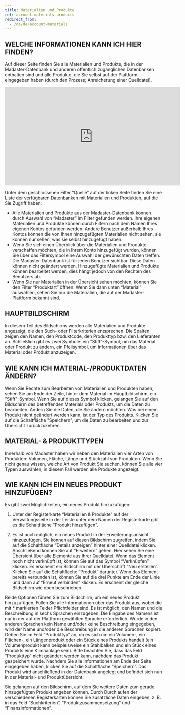 ```yaml
---
title: Materialien und Produkte
ref: account-materials-products
redirect_from:
  - /de/de/account-materials
---
```


## WELCHE INFORMATIONEN KANN ICH HIER FINDEN?
Auf dieser Seite finden Sie alle Materialien und Produkte, die in der Madaster-Datenbank und anderen öffentlich zugänglichen Datenbanken enthalten sind und alle Produkte, die Sie selbst auf der Plattform eingegeben haben (durch den Prozess; Anreicherung einer Quelldatei). 

<iframe width="560" height="315" src="https://www.youtube.com/embed/KylieVoDaZE" title="YouTube video player" frameborder="0" allow="accelerometer; autoplay; clipboard-write; encrypted-media; gyroscope; picture-in-picture" allowfullscreen></iframe>

Unter dem geschlossenen Filter “Quelle” auf der linken Seite finden Sie eine Liste der verfügbaren Datenbanken mit Materialien und Produkten, auf die Sie Zugriff haben:

- Alle Materialien und Produkte aus der Madaster-Datenbank können durch Auswahl von “Madaster” im Filter gefunden werden. Ihre eigenen Materialien und Produkte können durch Filtern nach dem Namen Ihres eigenen Kontos gefunden werden. Andere Benutzer außerhalb Ihres Kontos können die von Ihnen hinzugefügten Materialien nicht sehen, sie können nur sehen, was sie selbst hinzugefügt haben. 
- Wenn Sie sich einen Überblick über die Materialien und Produkte verschaffen möchten, die in Ihrem Konto hinzugefügt wurden, können Sie über das Filtersymbol eine Auswahl der gewünschten Daten treffen. Die Madaster-Datenbank ist für jeden Benutzer sichtbar. Diese Daten können nicht geändert werden. Hinzugefügte Materialien und Produkte können bearbeitet werden, dies hängt jedoch von den Rechten des Benutzers ab.
- Wenn Sie nur Materialien in der Übersicht sehen möchten, können Sie den Filter “Produktart” öffnen. Wenn Sie dann unten “Material” auswählen, sehen Sie nur die Materialien, die auf der Madaster-Plattform bekannt sind. 

## HAUPTBILDSCHIRM
In diesem Teil des Bildschirms werden alle Materialien und Produkte angezeigt, die den Such- oder Filterkriterien entsprechen. Die Spalten zeigen den Namen, den Produktcode, den Produkttyp bzw. den Lieferanten an. Schließlich gibt es zwei Symbole: ein "Stift"-Symbol, um das Material oder Produkt zu ändern, ein Pfeilsymbol, um Informationen über das Material oder Produkt anzuzeigen.

## WIE KANN ICH MATERIAL-/PRODUKTDATEN ÄNDERN? 
Wenn Sie Rechte zum Bearbeiten von Materialien und Produkten haben, sehen Sie am Ende der Zeile, hinter dem Material im Hauptbildschirm, ein "Stift"-Symbol. Wenn Sie auf dieses Symbol klicken, gelangen Sie auf den Bildschirm des betreffenden Materials oder Produkts, um die Daten zu bearbeiten. Ändern Sie die Daten, die Sie ändern möchten. Was bei einem Produkt nicht geändert werden kann, ist der Typ des Produkts. Klicken Sie auf die Schaltfläche "Speichern", um die Daten zu bearbeiten und zur Übersicht zurückzukehren.

## MATERIAL- & PRODUKTTYPEN 
Innerhalb von Madaster haben wir neben den Materialien vier Arten von Produkten: Volumen, Fläche, Länge und Stückzahl von Produkten. Wenn Sie nicht genau wissen, welche Art von Produkt Sie suchen, können Sie alle vier Typen auswählen, in diesem Fall werden alle Produkte angezeigt.

## WIE KANN ICH EIN NEUES PRODUKT HINZUFÜGEN?
Es gibt zwei Möglichkeiten, ein neues Produkt hinzuzufügen:

1.  Unter der Registerkarte “Materialien & Produkte” auf der Verwaltungsseite in der Leiste unter dem Namen der Registerkarte gibt es die Schaltfläche “Produkt hinzufügen”.

2.  Es ist auch möglich, ein neues Produkt in der Erweiterungsansicht hinzuzufügen. Sie können auf diesen Bildschirm zugreifen, indem Sie auf die Schaltfläche “Details anzeigen” hinter einer Quelldatei klicken. Anschließend können Sie auf “Erweitern” gehen. Hier sehen Sie eine Übersicht über alle Elemente aus Ihrer Quelldatei. Wenn das Element noch nicht verknüpft ist, können Sie auf das Symbol “Verknüpfen” klicken. Es erscheint ein Bildschirm mit der Überschrift “Neu erstellen”. Klicken Sie auf die Schaltfläche “Produkt” darunter. Wenn das Element bereits verbunden ist, können Sie auf die drei Punkte am Ende der Linie und dann auf “Erneut verbinden” klicken. Es erscheint der gleiche Bildschirm wie oben beschrieben.

Beide Optionen führen Sie zum Bildschirm, um ein neues Produkt hinzuzufügen. Füllen Sie alle Informationen über das Produkt aus, wobei die mit * markierten Felder Pflichtfelder sind. Es ist möglich, den Namen und die Beschreibung in sechs Sprachen einzugeben. Die Eingabe des Namens ist nur in der auf der Plattform gewählten Sprache erforderlich. Wurde in den anderen Sprachen kein Name und/oder keine Beschreibung eingegeben, wird der Name und/oder die Beschreibung in die anderen Sprachen kopiert. Geben Sie im Feld “Produkttyp” an, ob es sich um ein Volumen-, ein Flächen-, ein Längenprodukt oder ein Stück eines Produkts handelt (ein Volumenprodukt kann beispielsweise ein Stahlbalken und ein Stück eines Produkts eine Klimaanlage sein). Bitte beachten Sie, dass das Feld “Produkttyp” nicht geändert werden kann, nachdem das Produkt gespeichert wurde. Nachdem Sie alle Informationen am Ende der Seite eingegeben haben, klicken Sie auf die Schaltfläche “Speichern”. Das Produkt wird anschließend in der Datenbank angelegt und befindet sich nun in der Material- und Produktübersicht.

Sie gelangen auf den Bildschirm, auf dem Sie weitere Daten zum gerade hinzugefügten Produkt angeben können. Durch Durchlaufen der verschiedenen Registerkarten können Sie zusätzliche Daten eingeben, z. B. in das Feld “Suchkriterien”, “Produktzusammensetzung” und “Finanzinformationen”.